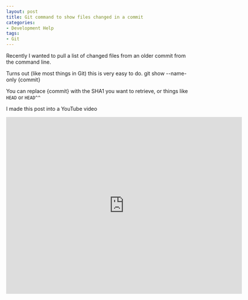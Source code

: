 ```yaml
---
layout: post
title: Git command to show files changed in a commit
categories:
- Development Help
tags:
- Git
---
```

Recently I wanted to pull a list of changed files from an older commit from the command line.

Turns out (like most things in Git) this is very easy to do.
    git show --name-only {commit}

You can replace {commit} with the SHA1 you want to retrieve, or things like
`HEAD` or `HEAD^^`

I made this post into a YouTube video

<iframe width="640" height="480" src="https://www.youtube.com/embed/gDZW-gT3YQk"
frameborder="0" allowfullscreen></iframe>
